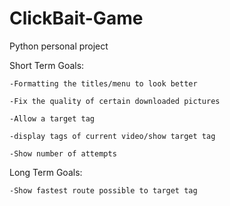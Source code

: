 # ClickBait-Game
Python personal project

Short Term Goals:

	-Formatting the titles/menu to look better

	-Fix the quality of certain downloaded pictures

	-Allow a target tag

	-display tags of current video/show target tag

	-Show number of attempts

Long Term Goals:

	-Show fastest route possible to target tag 

	
